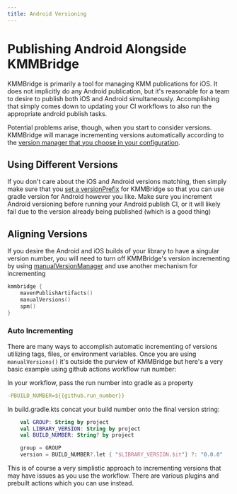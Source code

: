 ```yaml
---
title: Android Versioning
---
```


# Publishing Android Alongside KMMBridge
KMMBridge is primarily a tool for managing KMM publications for iOS. It does not implicitly do any Android publication, but it's reasonable for a team to desire to publish both iOS and Android simultaneously. Accomplishing that simply comes down to updating your CI workflows to also run the appropriate android publish tasks. 

Potential problems arise, though, when you start to consider versions. KMMBridge will manage incrementing versions automatically according to the [version manager that you choose in your configuration](CONFIGURATION_OVERVIEW.md#version-managers). 

## Using Different Versions
If you don't care about the iOS and Android versions matching, then simply make sure that you [set a versionPrefix](CONFIGURATION_OVERVIEW.md#incrementing-version-managers) for KMMBridge so that you can use gradle version for Android however you like. Make sure you increment Android versioning before running your Android publish CI, or it will likely fail due to the version already being published (which is a good thing)

## Aligning Versions
If you desire the Android and iOS builds of your library to have a singular version number, you will need to turn off KMMBridge's version incrementing by using [manualVersionManager](CONFIGURATION_OVERVIEW.md#manualversionmanager) and use another mechanism for incrementing

```kotlin title="Example config with manual version manager"
kmmbridge {
    mavenPublishArtifacts()
    manualVersions()
    spm()
}
```
### Auto Incrementing
There are many ways to accomplish automatic incrementing of versions utilizing tags, files, or environment variables. Once you are using `manualVersions()` it's outside the purview of KMMBridge but here's a very basic example using github actions workflow run number:

In your workflow, pass the run number into gradle as a property
```yaml
-PBUILD_NUMBER=${{github.run_number}}
```

In build.gradle.kts concat your build number onto the final version string:
```kotlin
    val GROUP: String by project
    val LIBRARY_VERSION: String by project
    val BUILD_NUMBER: String? by project

    group = GROUP
    version = BUILD_NUMBER?.let { "$LIBRARY_VERSION.$it"} ?: "0.0.0"
```

This is of course a very simplistic approach to incrementing versions that may have issues as you use the workflow. There are various plugins and prebuilt actions which you can use instead.